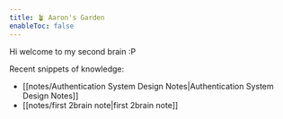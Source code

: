 ```yaml
---
title: 🪴 Aaron's Garden
enableToc: false
---
```

Hi welcome to my second brain :P

Recent snippets of knowledge:
- [[notes/Authentication System Design Notes|Authentication System Design Notes]]
- [[notes/first 2brain note|first 2brain note]]